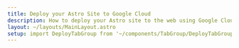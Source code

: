```yaml
---
title: Deploy your Astro Site to Google Cloud
description: How to deploy your Astro site to the web using Google Cloud.
layout: ~/layouts/MainLayout.astro
setup: import DeployTabGroup from '~/components/TabGroup/DeployTabGroup.astro';
---
```


<DeployTabGroup />